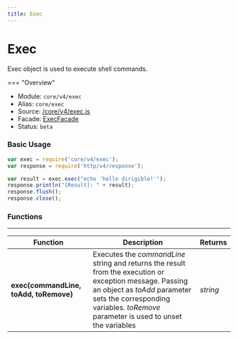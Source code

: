 ```yaml
---
title: Exec
---
```


Exec
===

Exec object is used to execute shell commands.

=== "Overview"
- Module: `core/v4/exec`
- Alias: `core/exec`
- Source: [/core/v4/exec.js](https://github.com/dirigiblelabs/api-core/blob/master/core/v4/exec.js)
- Facade: [ExecFacade](https://github.com/eclipse/dirigible/blob/master/api/api-facade/api-core/src/main/java/org/eclipse/dirigible/api/v3/core/ExecFacade.java)
- Status: `beta`

### Basic Usage

```javascript
var exec = require('core/v4/exec');
var response = require('http/v4/response');

var result = exec.exec("echo 'hello dirigible!'");
response.println("[Result]: " + result);
response.flush();
response.close();
```

### Functions

---

Function     | Description | Returns
------------ | ----------- | --------
**exec(commandLine, toAdd, toRemove)**   | Executes the *commandLine* string and returns the result from the execution or exception message. Passing an object as *toAdd* parameter sets the corresponding variables. *toRemove* parameter is used to unset the variables  | *string*
